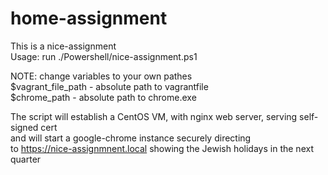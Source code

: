 # home-assignment
This is a nice-assignment  
Usage: run ./Powershell/nice-assignment.ps1  

NOTE: change variables to your own pathes  
$vagrant_file_path - absolute path to vagrantfile  
$chrome_path - absolute path to chrome.exe

The script will establish a CentOS VM, with nginx web server, serving self-signed cert  
and will start a google-chrome instance securely directing  
to https://nice-assignmnent.local showing the Jewish holidays in the next quarter
